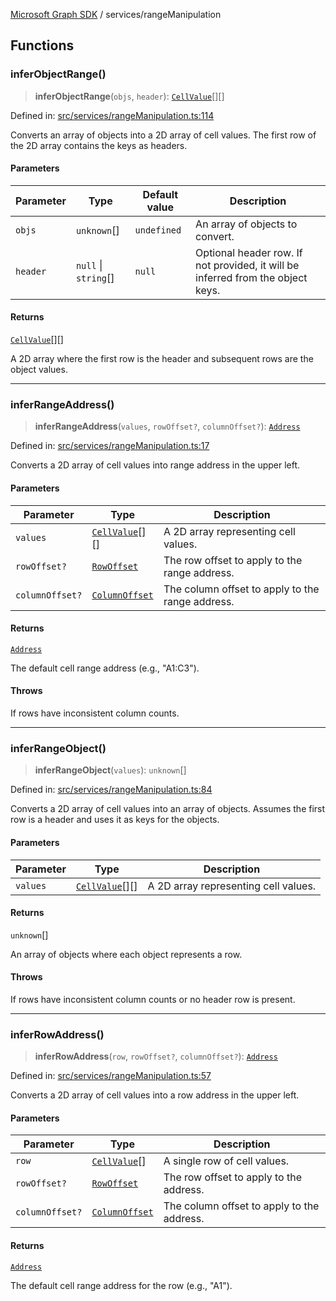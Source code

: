 [Microsoft Graph SDK](../README.md) / services/rangeManipulation

## Functions

### inferObjectRange()

> **inferObjectRange**(`objs`, `header`): [`CellValue`](../models/CellValue.md#cellvalue)[][]

Defined in: [src/services/rangeManipulation.ts:114](https://github.com/Future-Secure-AI/microsoft-graph/blob/main/src/services/rangeManipulation.ts#L114)

Converts an array of objects into a 2D array of cell values.
The first row of the 2D array contains the keys as headers.

#### Parameters

| Parameter | Type | Default value | Description |
| ------ | ------ | ------ | ------ |
| `objs` | `unknown`[] | `undefined` | An array of objects to convert. |
| `header` | `null` \| `string`[] | `null` | Optional header row. If not provided, it will be inferred from the object keys. |

#### Returns

[`CellValue`](../models/CellValue.md#cellvalue)[][]

A 2D array where the first row is the header and subsequent rows are the object values.

***

### inferRangeAddress()

> **inferRangeAddress**(`values`, `rowOffset?`, `columnOffset?`): [`Address`](../Address.md#address)

Defined in: [src/services/rangeManipulation.ts:17](https://github.com/Future-Secure-AI/microsoft-graph/blob/main/src/services/rangeManipulation.ts#L17)

Converts a 2D array of cell values into range address in the upper left.

#### Parameters

| Parameter | Type | Description |
| ------ | ------ | ------ |
| `values` | [`CellValue`](../models/CellValue.md#cellvalue)[][] | A 2D array representing cell values. |
| `rowOffset?` | [`RowOffset`](../models/RowOffset.md#rowoffset) | The row offset to apply to the range address. |
| `columnOffset?` | [`ColumnOffset`](../models/ColumnOffset.md#columnoffset) | The column offset to apply to the range address. |

#### Returns

[`Address`](../Address.md#address)

The default cell range address (e.g., "A1:C3").

#### Throws

If rows have inconsistent column counts.

***

### inferRangeObject()

> **inferRangeObject**(`values`): `unknown`[]

Defined in: [src/services/rangeManipulation.ts:84](https://github.com/Future-Secure-AI/microsoft-graph/blob/main/src/services/rangeManipulation.ts#L84)

Converts a 2D array of cell values into an array of objects.
Assumes the first row is a header and uses it as keys for the objects.

#### Parameters

| Parameter | Type | Description |
| ------ | ------ | ------ |
| `values` | [`CellValue`](../models/CellValue.md#cellvalue)[][] | A 2D array representing cell values. |

#### Returns

`unknown`[]

An array of objects where each object represents a row.

#### Throws

If rows have inconsistent column counts or no header row is present.

***

### inferRowAddress()

> **inferRowAddress**(`row`, `rowOffset?`, `columnOffset?`): [`Address`](../Address.md#address)

Defined in: [src/services/rangeManipulation.ts:57](https://github.com/Future-Secure-AI/microsoft-graph/blob/main/src/services/rangeManipulation.ts#L57)

Converts a 2D array of cell values into a row address in the upper left.

#### Parameters

| Parameter | Type | Description |
| ------ | ------ | ------ |
| `row` | [`CellValue`](../models/CellValue.md#cellvalue)[] | A single row of cell values. |
| `rowOffset?` | [`RowOffset`](../models/RowOffset.md#rowoffset) | The row offset to apply to the address. |
| `columnOffset?` | [`ColumnOffset`](../models/ColumnOffset.md#columnoffset) | The column offset to apply to the address. |

#### Returns

[`Address`](../Address.md#address)

The default cell range address for the row (e.g., "A1").
